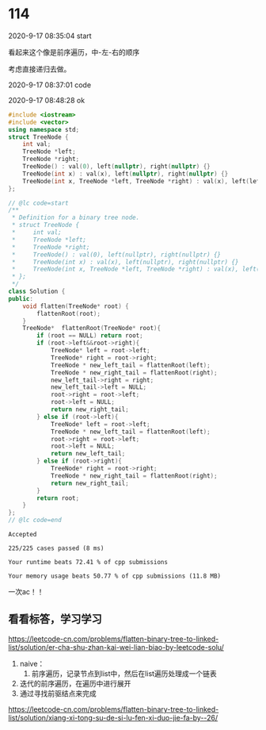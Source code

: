 # 114

2020-9-17 08:35:04
start

看起来这个像是前序遍历，中-左-右的顺序

考虑直接递归去做。

2020-9-17 08:37:01
code


2020-9-17 08:48:28
ok

```cpp
#include <iostream>
#include <vector>
using namespace std;
struct TreeNode {
    int val;
    TreeNode *left;
    TreeNode *right;
    TreeNode() : val(0), left(nullptr), right(nullptr) {}
    TreeNode(int x) : val(x), left(nullptr), right(nullptr) {}
    TreeNode(int x, TreeNode *left, TreeNode *right) : val(x), left(left), right(right) {}
};

// @lc code=start
/**
 * Definition for a binary tree node.
 * struct TreeNode {
 *     int val;
 *     TreeNode *left;
 *     TreeNode *right;
 *     TreeNode() : val(0), left(nullptr), right(nullptr) {}
 *     TreeNode(int x) : val(x), left(nullptr), right(nullptr) {}
 *     TreeNode(int x, TreeNode *left, TreeNode *right) : val(x), left(left), right(right) {}
 * };
 */
class Solution {
public:
    void flatten(TreeNode* root) {
        flattenRoot(root);
    }
    TreeNode*  flattenRoot(TreeNode* root){
        if (root == NULL) return root;
        if (root->left&&root->right){
            TreeNode* left = root->left;
            TreeNode* right = root->right;
            TreeNode * new_left_tail = flattenRoot(left);
            TreeNode * new_right_tail = flattenRoot(right);
            new_left_tail->right = right;
            new_left_tail->left = NULL;
            root->right = root->left;
            root->left = NULL;
            return new_right_tail;
        } else if (root->left){
            TreeNode* left = root->left;
            TreeNode * new_left_tail = flattenRoot(left);
            root->right = root->left;
            root->left = NULL;
            return new_left_tail;
        } else if (root->right){
            TreeNode* right = root->right;
            TreeNode * new_right_tail = flattenRoot(right);
            return new_right_tail;
        } 
        return root;
    }
};
// @lc code=end
```

```
Accepted

225/225 cases passed (8 ms)

Your runtime beats 72.41 % of cpp submissions

Your memory usage beats 50.77 % of cpp submissions (11.8 MB)
```

一次ac！！

## 看看标答，学习学习

https://leetcode-cn.com/problems/flatten-binary-tree-to-linked-list/solution/er-cha-shu-zhan-kai-wei-lian-biao-by-leetcode-solu/

1. naive：
   1. 前序遍历，记录节点到list中，然后在list遍历处理成一个链表
2. 迭代的前序遍历，在遍历中进行展开
3. 通过寻找前驱结点来完成


https://leetcode-cn.com/problems/flatten-binary-tree-to-linked-list/solution/xiang-xi-tong-su-de-si-lu-fen-xi-duo-jie-fa-by--26/